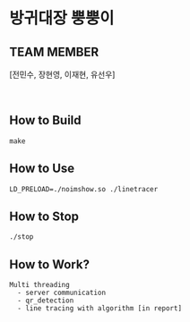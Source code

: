 # 방귀대장 뿡뿡이

## TEAM MEMBER
[전민수, 장현영, 이재현, 유선우]

<br>

## How to Build
```
make
```

## How to Use
```
LD_PRELOAD=./noimshow.so ./linetracer
```
## How to Stop
```
./stop
```

## How to Work?
```
Multi threading
  - server communication
  - qr_detection
  - line tracing with algorithm [in report]
```
